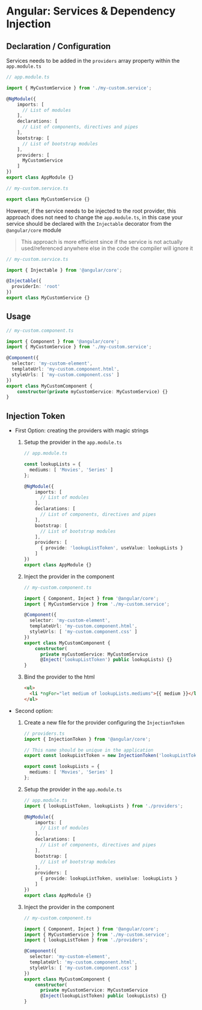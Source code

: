 # Angular: Services & Dependency Injection

## Declaration / Configuration

Services needs to be added in the `providers` array property within the `app.module.ts`

```ts
// app.module.ts

import { MyCustomService } from './my-custom.service';

@NgModule({
    imports: [
      // List of modules
    ],
    declarations: [
      // List of components, directives and pipes
    ],
    bootstrap: [
      // List of bootstrap modules
    ],
    providers: [
      MyCustomService
    ]
})
export class AppModule {}
```

```ts
// my-custom.service.ts

export class MyCustomService {}
```

However, if the service needs to be injected to the root provider, this approach does not need to change the `app.module.ts`, in this case your service should be declared with the `Injectable` decorator from the `@angular/core` module

> This approach is more efficient since if the service is not actually used/referenced anywhere else in the code the compiler will ignore it

```ts
// my-custom.service.ts

import { Injectable } from '@angular/core';

@Injectable({
  providerIn: 'root'
})
export class MyCustomService {}
```

## Usage

```ts
// my-custom.component.ts

import { Component } from '@angular/core';
import { MyCustomService } from './my-custom.service';

@Component({
  selector: 'my-custom-element',
  templateUrl: 'my-custom.component.html',
  styleUrls: [ 'my-custom.component.css' ]
})
export class MyCustomComponent {
    constructor(private myCustomService: MyCustomService) {}
}
```

## Injection Token

- First Option: creating the providers with magic strings

  1. Setup the provider in the `app.module.ts`

     ```ts
     // app.module.ts
     
     const lookupLists = {
       mediums: [ 'Movies', 'Series' ]
     };
     
     @NgModule({
         imports: [
           // List of modules
         ],
         declarations: [
           // List of components, directives and pipes
         ],
         bootstrap: [
           // List of bootstrap modules
         ],
         providers: [
           { provide: 'lookupListToken', useValue: lookupLists }
         ]
     })
     export class AppModule {}
     ```

  2. Inject the provider in the component

     ```ts
     // my-custom.component.ts
     
     import { Component, Inject } from '@angular/core';
     import { MyCustomService } from './my-custom.service';
     
     @Component({
       selector: 'my-custom-element',
       templateUrl: 'my-custom.component.html',
       styleUrls: [ 'my-custom.component.css' ]
     })
     export class MyCustomComponent {
         constructor(
           private myCustomService: MyCustomService
           @Inject('lookupListToken') public lookupLists) {}
     }
     ```

  3. Bind the provider to the html

     ```html
     <ul>
       <li *ngFor="let medium of lookupLists.mediums">{{ medium }}</li>
     </ul>
     ```

- Second option: 

  1. Create a new file for the provider configuring the `InjectionToken`

     ```ts
     // providers.ts
     import { InjectionToken } from '@angular/core';

     // This name should be unique in the application
     export const lookupListToken = new InjectionToken('lookupListToken');

     export const lookupLists = {
       mediums: [ 'Movies', 'Series' ]
     };
     ```

  2. Setup the provider in the `app.module.ts`

     ```ts
     // app.module.ts
     import { lookupListToken, lookupLists } from './providers';
     
     @NgModule({
         imports: [
           // List of modules
         ],
         declarations: [
           // List of components, directives and pipes
         ],
         bootstrap: [
           // List of bootstrap modules
         ],
         providers: [
           { provide: lookupListToken, useValue: lookupLists }
         ]
     })
     export class AppModule {}
     ```

  3. Inject the provider in the component

     ```ts
     // my-custom.component.ts
     
     import { Component, Inject } from '@angular/core';
     import { MyCustomService } from './my-custom.service';
     import { lookupListToken } from './providers';
     
     @Component({
       selector: 'my-custom-element',
       templateUrl: 'my-custom.component.html',
       styleUrls: [ 'my-custom.component.css' ]
     })
     export class MyCustomComponent {
         constructor(
           private myCustomService: MyCustomService
           @Inject(lookupListToken) public lookupLists) {}
     }
     ```
